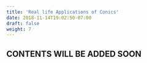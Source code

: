 ```yaml
---
title: 'Real life Applications of Conics'
date: 2018-11-14T19:02:50-07:00
draft: false
weight: 7
---
```

## CONTENTS WILL BE ADDED SOON